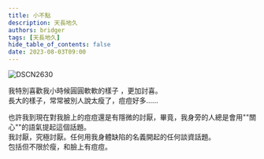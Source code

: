 ```yaml
---
title: 小不點
description: 天長地久
authors: bridger
tags: [天長地久]
hide_table_of_contents: false
date: 2023-08-03T09:00
---
```


![DSCN2630](https://e.brid.cf/i/2023/08/03/ns638x.jpeg)

<!-- truncate -->
我特別喜歡我小時候圓圓軟軟的樣子 ，更加討喜。    
長大的樣子，常常被別人說太瘦了，痘痘好多......  

也許我到現在對我臉上的痘痘還是有隱微的討厭，畢竟，我身旁的人總是會用""關心""的語氣提起這個話題。  
我討厭，究極討厭。任何用我身體缺陷的名義開起的任何談資話題。  
包括但不限於瘦，和臉上有痘痘。  